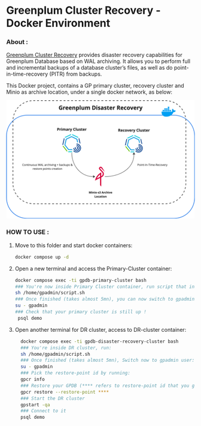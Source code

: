 # Greenplum Cluster Recovery - Docker Environment 

### **About** : 
[Greenplum Cluster Recovery](https://docs.vmware.com/en/VMware-Greenplum-Cluster-Recovery/index.html) provides disaster recovery capabilities for Greenplum Database based on WAL archiving. It allows you to perform full and incremental backups of a database cluster’s files, as well as do point-in-time-recovery (PITR) from backups.

This Docker project, contains a GP primary cluster, recovery cluster and Minio as archive location, under a single docker network, as below:

![alt text](img.png)

### **HOW TO USE** :
1. Move to this folder and start docker containers:
    ```bash
    docker compose up -d
    ```
2. Open a new terminal and access the Primary-Cluster container:
    ```bash 
    docker compose exec -ti gpdb-primary-cluster bash
    ### You're now inside Primary Cluster container, run script that installs and configures GPCR utility:
    sh /home/gpadmin/script.sh
    ### Once finished (takes almost 5mn), you can now switch to gpadmin user
    su - gpadmin
    ### Check that your primary cluster is still up ! 
     psql demo
    ```

3. Open another terminal for DR cluster, access to DR-cluster container:
      ```bash
        docker compose exec -ti gpdb-disaster-recovery-cluster bash
        ### You're inside DR cluster, run:
        sh /home/gpadmin/script.sh
        ### Once finished (takes almost 5mn), Switch now to gpadmin user:
        su - gpadmin
        ### Pick the restore-point id by running:
        gpcr info
        ### Restore your GPDB (**** refers to restore-point id that you get from "gpcr info")
        gpcr restore --restore-point **** 
        ### Start the DR cluster
        gpstart -qa 
        ### Connect to it
        psql demo
      ```
